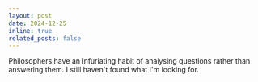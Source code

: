 ```yaml
---
layout: post
date: 2024-12-25
inline: true
related_posts: false
---
```


Philosophers have an infuriating habit of analysing questions rather than answering them. I still haven't found what I'm looking for.